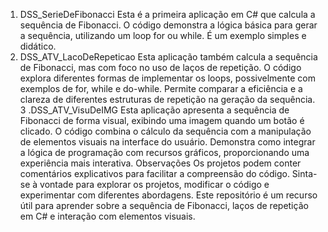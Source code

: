 1. DSS_SerieDeFibonacci
Esta é a primeira aplicação em C# que calcula a sequência de Fibonacci.
O código demonstra a lógica básica para gerar a sequência, utilizando um loop for ou  while.
É um exemplo simples e didático.
2. DSS_ATV_LacoDeRepeticao
Esta aplicação também calcula a sequência de Fibonacci, mas com foco no uso de laços de repetição.
O código explora diferentes formas de implementar os loops, possivelmente com exemplos de for, while e do-while.
Permite comparar a eficiência e a clareza de diferentes estruturas de repetição na geração da sequência.
3 .DSS_ATV_VisuDeIMG
Esta aplicação apresenta a sequência de Fibonacci de forma visual, exibindo uma imagem quando um botão é clicado.
O código combina o cálculo da sequência com a manipulação de elementos visuais na interface do usuário.
Demonstra como integrar a lógica de programação com recursos gráficos, proporcionando uma experiência mais interativa.
Observações
Os projetos podem conter comentários explicativos para facilitar a compreensão do código.
Sinta-se à vontade para explorar os projetos, modificar o código e experimentar com diferentes abordagens.
Este repositório é um recurso útil para aprender sobre a sequência de Fibonacci, laços de repetição em C# e interação com elementos visuais.
